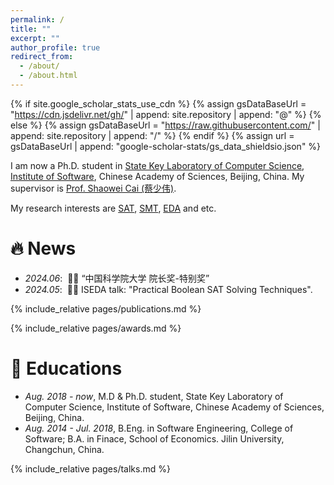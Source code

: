 ```yaml
---
permalink: /
title: ""
excerpt: ""
author_profile: true
redirect_from: 
  - /about/
  - /about.html
---
```


{% if site.google_scholar_stats_use_cdn %}
{% assign gsDataBaseUrl = "https://cdn.jsdelivr.net/gh/" | append: site.repository | append: "@" %}
{% else %}
{% assign gsDataBaseUrl = "https://raw.githubusercontent.com/" | append: site.repository | append: "/" %}
{% endif %}
{% assign url = gsDataBaseUrl | append: "google-scholar-stats/gs_data_shieldsio.json" %}

<span class='anchor' id='about-me'></span>

I am now a Ph.D. student in [State Key Laboratory of Computer Science](https://lcs.ios.ac.cn/), [Institute of Software](http://www.iscas.ac.cn), Chinese Academy of Sciences, Beijing, China. My supervisor is [Prof. Shaowei Cai (蔡少伟)](http://people.ucas.ac.cn/~caisw). 

My research interests are [SAT](https://en.wikipedia.org/wiki/Boolean_satisfiability_problem), [SMT](https://en.wikipedia.org/wiki/Satisfiability_modulo_theories), [EDA](https://en.wikipedia.org/wiki/Electronic_design_automation) and etc.



# 🔥 News
- *2024.06*: &nbsp;🎉🎉 “中国科学院大学 院长奖-特别奖”
- *2024.05*: &nbsp;🎉🎉 ISEDA talk: "Practical Boolean SAT Solving Techniques".



{% include_relative pages/publications.md %}


{% include_relative pages/awards.md %}


# 📖 Educations
- *Aug. 2018 - now*, M.D & Ph.D. student, State Key Laboratory of Computer Science, Institute of Software, Chinese Academy of Sciences, Beijing, China.
- *Aug. 2014 - Jul. 2018*, B.Eng. in Software Engineering, College of Software; B.A. in Finace, School of Economics. Jilin University, Changchun, China.


{% include_relative pages/talks.md %}


<!-- 
# 💻 Internships
- *2019.05 - 2020.02*, [Lorem](https://github.com/), China. -->